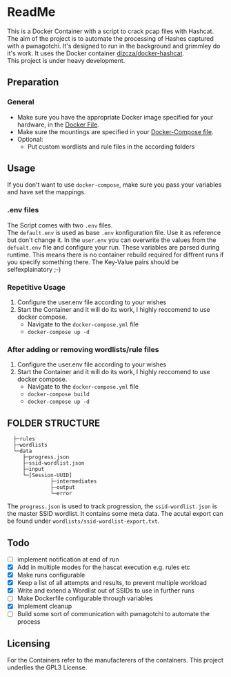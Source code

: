 # ReadMe

This is a Docker Container with a script to crack pcap files with Hashcat. The aim of the project is to automate the processing of Hashes captured with a pwnagotchi. It's designed to run in the background and grimmley do it's work.
It uses the Docker container [dizcza/docker-hashcat](https://github.com/dizcza/docker-hashcat "dizcza/docker-hashcat"). \
This project is under heavy development.

## Preparation

### General

* Make sure you have the appropriate Docker image specified for your hardware, in the [Docker File](DockerFile "DockerFile").
* Make sure the mountings are specified in your [Docker-Compose file](docker-compose.yml "Docker-Compose file").
* Optional:
  * Put custom wordlists and rule files in the according folders

## Usage

If you don't want to use ```docker-compose```, make sure you pass your variables and have set the mappings.

### .env files

The Script comes with two ```.env``` files. \
The ```default.env``` is used as base ```.env``` konfiguration file. Use it as reference but don't change it. In the ```user.env``` you can overwrite the values from the ```defualt.env``` file and configure your run. These variables are parsed during runtime. This means there is no container rebuild required for diffrent runs if you specify something there. The Key-Value pairs should be selfexplainatory ;-)

### Repetitive Usage

1. Configure the user.env file according to your wishes
2. Start the Container and it will do its work, I highly reccomend to use docker compose.
    * Navigate to the ```docker-compose.yml``` file
    * ```docker-compose up -d```

### After adding or removing wordlists/rule files

1. Configure the user.env file according to your wishes
2. Start the Container and it will do its work, I highly reccomend to use docker compose.
    * Navigate to the ```docker-compose.yml``` file
    * ```docker-compose build```
    * ```docker-compose up -d```

## FOLDER STRUCTURE

``` \
  ├─rules
  ├─wordlists
  └─data
     ├─progress.json
     ├─ssid-wordlist.json
     ├─input
     └─[Session-UUID]
              ├─intermediates
              ├─output
              └─error
 ```

The ```progress.json``` is used to track progression, the ```ssid-wordlist.json``` is the master SSID wordlist. It contains some meta data. The acutal export can be found under ```wordlists/ssid-wordlist-export.txt```.

## Todo

- [ ] implement notification at end of run
- [x] Add in multiple modes for the hascat execution e.g. rules etc
- [x] Make runs configurable
- [x] Keep a list of all attempts and results, to prevent multiple workload
- [x] Write and extend a Wordlist out of SSIDs to use in further runs
- [ ] Make Dockerfile configurable through variables
- [x] Implement cleanup
- [ ] Build some sort of communication with pwnagotchi to automate the process

## Licensing

For the Containers refer to the manufacterers of the containers.
This project underlies the GPL3 License.
